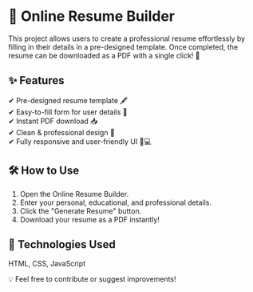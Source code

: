 # 📄 Online Resume Builder

This project allows users to create a professional resume effortlessly by filling in their details in a pre-designed template. Once completed, the resume can be downloaded as a PDF with a single click! 🚀

## ✨ Features
✔ Pre-designed resume template 🖋️ <br>
✔ Easy-to-fill form for user details 📝 <br>
✔ Instant PDF download 📥 <br>
✔ Clean & professional design 🎨 <br>
✔ Fully responsive and user-friendly UI 📱💻

## 🛠️ How to Use
1. Open the Online Resume Builder.
2. Enter your personal, educational, and professional details.
3. Click the "Generate Resume" button.
4. Download your resume as a PDF instantly!

## 📌 Technologies Used
HTML, CSS, JavaScript

💡 Feel free to contribute or suggest improvements!
